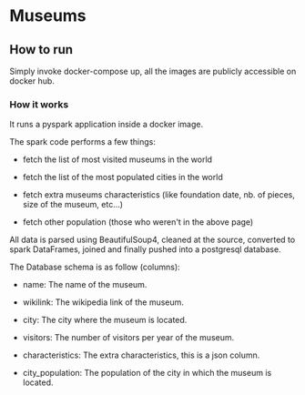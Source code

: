 # Museums

## How to run
Simply invoke docker-compose up, all the images are publicly accessible on docker hub.

### How it works
It runs a pyspark application inside a docker image.

The spark code performs a few things:

- fetch the list of most visited museums in the world

- fetch the list of the most populated cities in the world

- fetch extra museums characteristics (like foundation date, nb. of pieces, size of the museum, etc...)

- fetch other population (those who weren't in the above page)

All data is parsed using BeautifulSoup4, cleaned at the source, converted to spark DataFrames, joined and finally pushed into a postgresql database.

The Database schema is as follow (columns):

- name: The name of the museum.

- wikilink: The wikipedia link of the museum.

- city: The city where the museum is located.

- visitors: The number of visitors per year of the museum.

- characteristics: The extra characteristics, this is a json column.

- city_population: The population of the city in which the museum is located.
